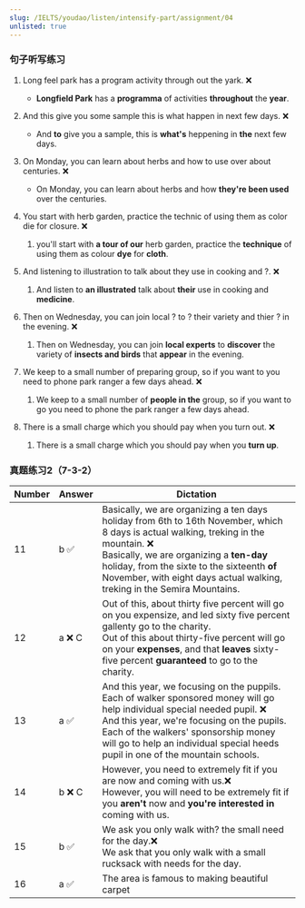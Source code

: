 ```yaml
---
slug: /IELTS/youdao/listen/intensify-part/assignment/04
unlisted: true
---
```


### 句子听写练习

1. Long feel park has a program activity through out the yark. ❌
   - **Longfield Park** has a **programma** of activities **throughout** the **year**.



2. And this give you some sample this is what happen in next few days. ❌
     - And **to** give you a sample, this is **what's** heppening in **the** next few days.


3. On Monday, you can learn about herbs and how to use over about centuries. ❌
     - On Monday, you can learn about herbs and how **they're been used** over the centuries.

4. You start with  herb garden, practice the technic of using them as color die for closure. ❌
   1. you'll start with **a tour of our** herb garden, practice the **technique** of using them as colour **dye** for **cloth**.
5. And listening to illustration to talk about they use in cooking and ?. ❌
   1. And listen to **an illustrated** talk about **their** use in cooking and **medicine**.
6. Then on Wednesday, you can join local ? to ? their variety  and thier  ? in the evening. ❌
   1. Then on Wednesday, you can join **local experts** to **discover** the variety of **insects and birds** that **appear** in the evening.
7. We keep to a small number of preparing group, so if you want to you need to phone park ranger a few days ahead.  ❌
   1. We keep to a small number of **people in the** group, so if you want to go you need to phone the park ranger a few days ahead.
8. There is a small charge which you should pay when you turn out. ❌
   1. There is a small charge which you should pay when you **turn up**.



### 真题练习2（7-3-2）

| Number | Answer | Dictation                                                    |
| ------ | ------ | ------------------------------------------------------------ |
| 11     | b ✅    | Basically, we are organizing a ten days holiday from 6th to 16th November, which 8 days is actual walking, treking in the mountain. ❌<br />Basically, we are organizing a **ten-day** holiday, from the sixte to the sixteenth **of** November, with eight days actual walking, treking in the Semira Mountains. |
| 12     | a ❌ C  | Out of this, about thirty five percent will go on you expensize, and led sixty five percent gallenty go to the charity.<br />Out of this about thirty-five percent will go on your **expenses**, and that **leaves** sixty-five percent **guaranteed** to go to the charity. |
| 13     | a ✅    | And this year, we focusing on the puppils. Each of walker sponsored money will go help individual special needed pupil. ❌ <br />And this year, we're focusing on the pupils. Each of the walkers' sponsorship money will go to help an individual special heeds pupil in one of the mountain schools. |
| 14     | b ❌ C  | However, you need to extremely fit if you are now and coming with us.❌<br />However, you will need to be extremely fit if you **aren't** now and **you're interested in** coming with us. |
| 15     | b ✅    | We ask you only walk with? the small need for the day.❌<br />We ask that you only walk with a small rucksack with needs for the day. |
| 16     | a ✅    | The area is famous to making beautiful carpet                |





















